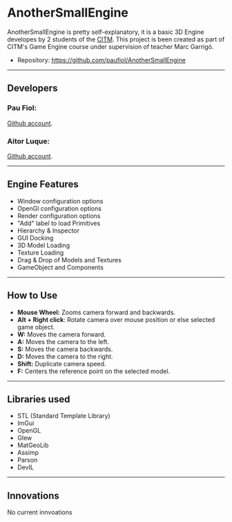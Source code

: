 # AnotherSmallEngine
AnotherSmallEngine is pretty self-explanatory, it is a basic 3D Engine developes by 2 students of the [CITM](<https://www.citm.upc.edu/>).
This project is been created as part of CITM's Game Engine course under supervision of teacher Marc Garrigó.
* Repository: https://github.com/paufiol/AnotherSmallEngine 
****
## Developers
### Pau Fiol:
[Github account](<https://github.com/paufiol>).
### Aitor Luque:
[Github account](<https://github.com/Aitorlb7>).
****
## Engine Features
* Window configuration options
* OpenGl configuration options
* Render configuration options
* "Add" label to load Primitives
* Hierarchy & Inspector
* GUI Docking
* 3D Model Loading
* Texture Loading
* Drag & Drop of Models and Textures
* GameObject and Components
****
## How to Use
* **Mouse Wheel:** Zooms camera forward and backwards.
* **Alt + Right click**: Rotate camera over mouse position or else selected game object.
* **W:** Moves the camera forward.
* **A:** Moves the camera to the left.
* **S:** Moves the camera backwards.
* **D:** Moves the camera to the right.
* **Shift:** Duplicate camera speed.
* **F:** Centers the reference point on the selected model.
****
## Libraries used
* STL (Standard Template Library)
* ImGui
* OpenGL 
* Glew 
* MatGeoLib
* Assimp
* Parson
* DevIL
****
## Innovations
No current innvoations
